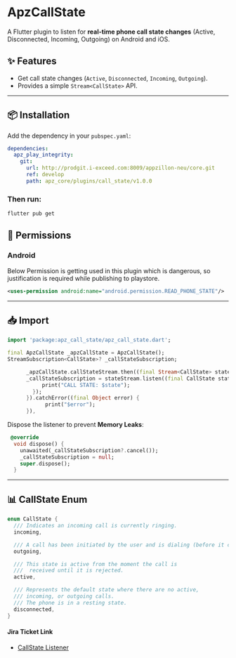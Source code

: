 # ApzCallState 

A Flutter plugin to listen for **real-time phone call state changes** (Active, Disconnected, Incoming, Outgoing) on Android and iOS.

## ✨ Features
- Get call state changes (`Active`, `Disconnected`, `Incoming`, `Outgoing`).
- Provides a simple `Stream<CallState>` API.

---

## 📦 Installation

Add the dependency in your `pubspec.yaml`:

```yaml
dependencies:
  apz_play_integrity:
    git:
      url: http://prodgit.i-exceed.com:8009/appzillon-neu/core.git
      ref: develop
      path: apz_core/plugins/call_state/v1.0.0
```
### Then run:

``` sh
flutter pub get
```

## 🔑 Permissions
### Android

Below Permission is getting used in this plugin which is dangerous, so justification is required while publishing to playstore.
```xml
<uses-permission android:name="android.permission.READ_PHONE_STATE"/>

```

---

## 📥 Import

```dart
import 'package:apz_call_state/apz_call_state.dart';
```

```dart
final ApzCallState _apzCallState = ApzCallState();
StreamSubscription<CallState>? _callStateSubscription;
```

```dart
      _apzCallState.callStateStream.then((final Stream<CallState> stateStream) {
      _callStateSubscription = stateStream.listen((final CallState state){
           print("CALL STATE: $state");
        });
      }).catchError((final Object error) {
            print("$error");
      }),
```
Dispose the listener to prevent **Memory Leaks**:

```dart
 @override
  void dispose() {
    unawaited(_callStateSubscription?.cancel());
    _callStateSubscription = null;
    super.dispose();
  }

```
---

## 📊 CallState Enum
```dart
enum CallState {
  /// Indicates an incoming call is currently ringing.
  incoming,

  /// A call has been initiated by the user and is dialing (before it connects).
  outgoing,

  /// This state is active from the moment the call is
  ///  received until it is rejected.
  active,

  /// Represents the default state where there are no active,
  /// incoming, or outgoing calls.
  /// The phone is in a resting state.
  disconnected,
}
```
#### Jira Ticket Link
- [CallState Listener](https://appzillon.atlassian.net/browse/AN-126)


